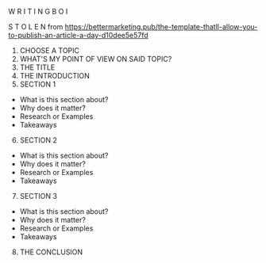 W R I T I N G B O I

S T O L E N from https://bettermarketing.pub/the-template-thatll-allow-you-to-publish-an-article-a-day-d10dee5e57fd

1. CHOOSE A TOPIC
2. WHAT'S MY POINT OF VIEW ON SAID TOPIC?
3. THE TITLE
4. THE INTRODUCTION
5. SECTION 1
- What is this section about?
- Why does it matter?
- Research or Examples
- Takeaways
6. SECTION 2
- What is this section about?
- Why does it matter?
- Research or Examples
- Takeaways
7. SECTION 3
- What is this section about?
- Why does it matter?
- Research or Examples
- Takeaways
8. THE CONCLUSION